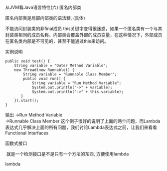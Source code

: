 从JVM看Java语言特性(六) 匿名内部类



匿名内部类是局部内部类的语法糖, (具体)











不能访问封装类的非final成员
this关键字变得很迷惑，如果一个匿名类有一个与其封装类相同的成员名称，内部类会覆盖外部的成员变量，在这种情况下，外部成员在匿名类内部是不可见的，甚至不能通过this来访问。

实例说明

    public void test() {  
        String variable = "Outer Method Variable";  
        new Thread(new Runnable() {  
            String variable = "Runnable Class Member";  
            public void run() {  
                String variable = "Run Method Variable";  
                System.out.println("->" + variable);  
                System.out.println("->" + this.variable);  
           }  
        }).start();  
    } 
输出
->Run Method Variable   
->Runnable Class Member
这个例子很好的说明了上面的两个问题，而Lambda表达式几乎解决上面的所有问题，我们讨论Lambda表达式之前，让我们来看看Functional Interfaces



函数式接口

​	就是一个检测接口是不是只有一个方法的东西, 方便使用lambda



lambda